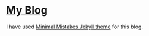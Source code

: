 # [My Blog](https://veereshelango.github.io/)

I have used [Minimal Mistakes Jekyll theme](https://mmistakes.github.io/minimal-mistakes/) for this blog.
